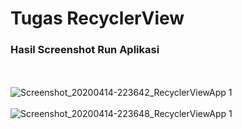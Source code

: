 # Tugas RecyclerView

### Hasil Screenshot Run Aplikasi
\
\
![Screenshot_20200414-223642_RecyclerViewApp 1](https://user-images.githubusercontent.com/46735362/79244129-b6810f80-7ea0-11ea-81e6-88838c579a7d.jpg)
\
\
![Screenshot_20200414-223648_RecyclerViewApp 1](https://user-images.githubusercontent.com/46735362/79244203-ce589380-7ea0-11ea-9b41-b320602d03c9.jpg)

